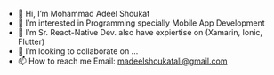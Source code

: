 - 👋 Hi, I’m Mohammad Adeel Shoukat
- 👀 I’m interested in Programming specially Mobile App Development
- 🌱 I’m Sr. React-Native Dev. also have expiertise on (Xamarin, Ionic, Flutter)
- 💞️ I’m looking to collaborate on ...
- 📫 How to reach me Email: madeelshoukatali@gmail.com

<!---
Adeel984/Adeel984 is a ✨ special ✨ repository because its `README.md` (this file) appears on your GitHub profile.
You can click the Preview link to take a look at your changes.
--->
